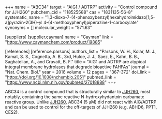+++
name = "ABC34"
target = "AIG1 / ADTRP"
activity = "Control compound for JJH260"
pubchem_cid = "118525588"
cas = "1831135-56-8"
systematic_name = "1,3-dioxo-7-(4-phenoxybenzyl)hexahydroimidazo[1,5-a]pyrazin-2(3H)-yl 4-(4-methoxyphenyl)piperazine-1-carboxylate"
synonyms = []
molecular_weight = "571.63"

[suppliers]
    [supplier.cayman]
        name = "Cayman"
        link = "https://www.caymanchem.com/product/19385"

[references]
    [reference.parsons]
        authors_list = "Parsons, W. H., Kolar, M. J., Kamat, S. S., Cognetta, A. B., 3rd, Hulce, J. J., Saez, E., Kahn, B. B., Saghatelian, A., and Cravatt, B. F."
        title = "AIG1 and ADTRP are atypical integral membrane hydrolases that degrade bioactive FAHFAs"
        journal = "Nat. Chem. Biol."
        year = 2016
        volume = 12
        pages = "367-372"
        doi_link = "https://doi.org/10.1038/nchembio.2051"
        pubmed_link = "https://www.ncbi.nlm.nih.gov/pubmed/27018888"
+++

ABC34 is a control compound that is structurally similar to <a href="#jjh260" class="js-scroll-trigger">JJH260</a>, most notably, containing the same reactive N-hydroxyhydantoin carbamate reactive group. Unlike <a href="#jjh260" class="js-scroll-trigger">JJH260</a>, ABC34 (5 µM) did not react with AIG/ADTRP and can be used to control for the off-targets of JJH260 (e.g. ABHD6, PPT1, CES2).
